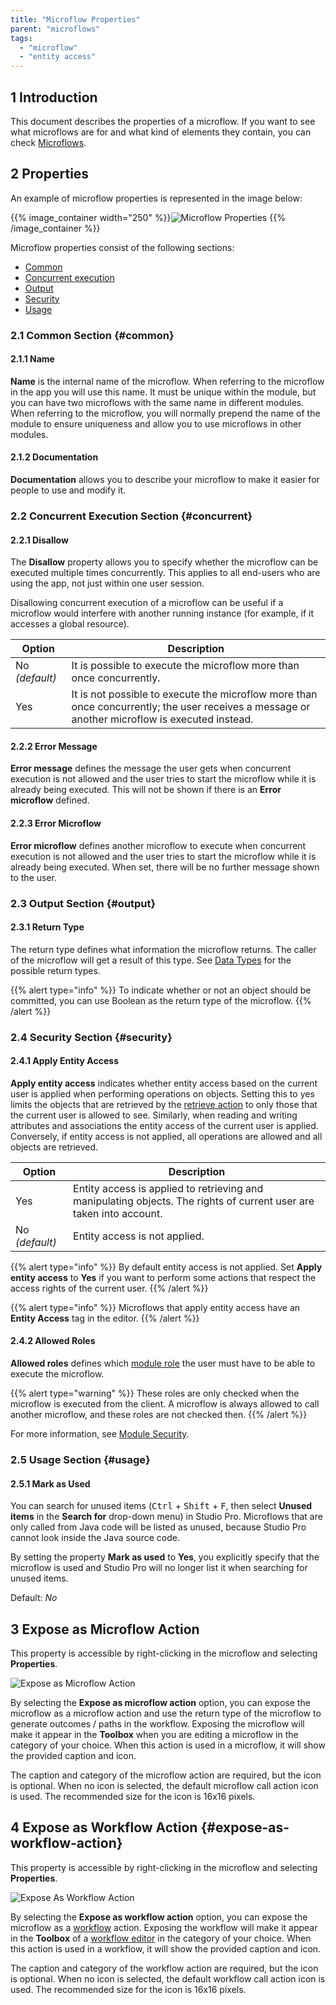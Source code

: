 ```yaml
---
title: "Microflow Properties"
parent: "microflows"
tags:
  - "microflow"
  - "entity access"
---
```


## 1 Introduction

This document describes the properties of a microflow. If you want to see what microflows are for and what kind of elements they contain, you can check [Microflows](microflows).

## 2 Properties

An example of microflow properties is represented in the image below:

{{% image_container width="250" %}}![Microflow Properties](attachments/microflows-and-nanoflows/microflow-properties.png)
{{% /image_container %}}

Microflow properties consist of the following sections:

* [Common](#common)
* [Concurrent execution](#concurrent)
* [Output](#output)
* [Security](#security)
* [Usage](#usage)

### 2.1 Common Section {#common}

#### 2.1.1 Name

**Name** is the internal name of the microflow. When referring to the microflow in the app you will use this name. It must be unique within the module, but you can have two microflows with the same name in different modules. When referring to the microflow, you will normally prepend the name of the module to ensure uniqueness and allow you to use microflows in other modules.

#### 2.1.2 Documentation

**Documentation** allows you to describe your microflow to make it easier for people to use and modify it.

### 2.2 Concurrent Execution Section {#concurrent}

#### 2.2.1 Disallow

The **Disallow** property allows you to specify whether the microflow can be executed multiple times concurrently. This applies to all end-users who are using the app, not just within one user session.

Disallowing concurrent execution of a microflow can be useful if a microflow would interfere with another running instance (for example, if it accesses a global resource).

| Option         | Description                                                                                                                                    |
| -------------- | ---------------------------------------------------------------------------------------------------------------------------------------------- |
| No *(default)* | It is possible to execute the microflow more than once concurrently.                                                                           |
| Yes            | It is not possible to execute the microflow more than once concurrently; the user receives a message or another microflow is executed instead. |

#### 2.2.2 Error Message

**Error message** defines the message the user gets when concurrent execution is not allowed and the user tries to start the microflow while it is already being executed. This will not be shown if there is an **Error microflow** defined.

#### 2.2.3 Error Microflow

**Error microflow** defines another microflow to execute when concurrent execution is not allowed and the user tries to start the microflow while it is already being executed. When set, there will be no further message shown to the user.

### 2.3 Output Section {#output}

#### 2.3.1 Return Type

The return type defines what information the microflow returns. The caller of the microflow will get a result of this type. See [Data Types](data-types) for the possible return types.

{{% alert type="info" %}}
To indicate whether or not an object should be committed, you can use Boolean as the return type of the microflow.
{{% /alert %}}

### 2.4 Security Section {#security}

#### 2.4.1 Apply Entity Access

**Apply entity access** indicates whether entity access based on the current user is applied when performing operations on objects. Setting this to yes limits the objects that are retrieved by the [retrieve action](retrieve) to only those that the current user is allowed to see. Similarly, when reading and writing attributes and associations the entity access of the current user is applied. Conversely, if entity access is not applied, all operations are allowed and all objects are retrieved.

| Option          | Description                                                                                                         |
| --------------- | ------------------------------------------------------------------------------------------------------------------- |
| Yes             | Entity access is applied to retrieving and manipulating objects. The rights of current user are taken into account. |
| No  *(default)* | Entity access is not applied.                                                                                       |

{{% alert type="info" %}}
By default entity access is not applied. Set **Apply entity access** to **Yes** if you want to perform some actions that respect the access rights of the current user.
{{% /alert %}}

{{% alert type="info" %}}
Microflows that apply entity access have an **Entity Access** tag in the editor.
{{% /alert %}}

#### 2.4.2 Allowed Roles

**Allowed roles** defines which [module role](module-security#module-role) the user must have to be able to execute the microflow.

{{% alert type="warning" %}}
These roles are only checked when the microflow is executed from the client. A microflow is always allowed to call another microflow, and these roles are not checked then.
{{% /alert %}}

For more information, see [Module Security](module-security).

### 2.5 Usage Section {#usage}

#### 2.5.1 Mark as Used

You can search for unused items (<kbd>Ctrl</kbd> + <kbd>Shift</kbd> + <kbd>F</kbd>, then select **Unused items** in the **Search for** drop-down menu) in Studio Pro. Microflows that are only called from Java code will be listed as unused, because Studio Pro cannot look inside the Java source code.

By setting the property **Mark as used** to **Yes**, you explicitly specify that the microflow is used and Studio Pro will no longer list it when searching for unused items.

Default: *No*

## 3 Expose as Microflow Action

This property is accessible by right-clicking in the microflow and selecting **Properties**.

![Expose as Microflow Action](attachments/microflows-and-nanoflows/microflow-expose.jpg)

By selecting the **Expose as microflow action**  option, you can expose the microflow as a microflow action and use the return type of the microflow to generate outcomes / paths in the workflow. Exposing the microflow will make it appear in the **Toolbox** when you are editing a microflow in the category of your choice. When this action is used in a microflow, it will show the provided caption and icon.

The caption and category of the microflow action are required, but the icon is optional. When no icon is selected, the default microflow call action icon is used. The recommended size for the icon is 16x16 pixels.

## 4 Expose as Workflow Action {#expose-as-workflow-action}

This property is accessible by right-clicking in the microflow and selecting **Properties**.

![Expose As Workflow Action](attachments/microflows-and-nanoflows/workflow-expose.jpg)

By selecting the **Expose as workflow action**  option, you can expose the microflow as a [workflow](workflows) action. Exposing the workflow will make it appear in the **Toolbox** of a [workflow editor](workflows) in the category of your choice. When this action is used in a workflow, it will show the provided caption and icon.

The caption and category of the workflow action are required, but the icon is optional. When no icon is selected, the default workflow call action icon is used. The recommended size for the icon is 16x16 pixels.
